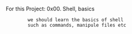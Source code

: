 For this Project: 			0x00. Shell, basics
		


			we should learn the basics of shell 
			such as commands, manipule files etc
			

